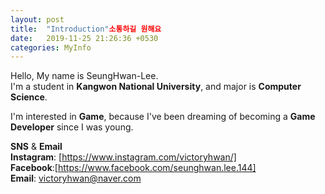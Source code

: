 ```yaml
---
layout: post
title:  "Introduction"소통하길 원해요
date:   2019-11-25 21:26:36 +0530
categories: MyInfo
---
```

Hello, My name is SeungHwan-Lee. <br>
I'm a student in **Kangwon National University**, and major is **Computer Science**.<br>


I'm interested in **Game**, because I've been dreaming of becoming a **Game Developer** since I was young.<br>



**SNS** & **Email**<br>
**Instagram**: [https://www.instagram.com/victoryhwan/] <br>
**Facebook**:[https://www.facebook.com/seunghwan.lee.144] <br>
**Email**: victoryhwan@naver.com